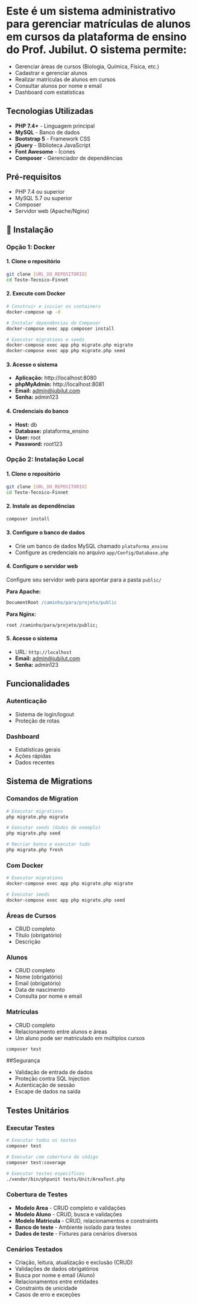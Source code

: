 # Este é um sistema administrativo para gerenciar matrículas de alunos em cursos da plataforma de ensino do Prof. Jubilut. O sistema permite:

- Gerenciar áreas de cursos (Biologia, Química, Física, etc.)
- Cadastrar e gerenciar alunos
- Realizar matrículas de alunos em cursos
- Consultar alunos por nome e email
- Dashboard com estatísticas

## Tecnologias Utilizadas

- **PHP 7.4+** - Linguagem principal
- **MySQL** - Banco de dados
- **Bootstrap 5** - Framework CSS
- **jQuery** - Biblioteca JavaScript
- **Font Awesome** - Ícones
- **Composer** - Gerenciador de dependências

## Pré-requisitos

- PHP 7.4 ou superior
- MySQL 5.7 ou superior
- Composer
- Servidor web (Apache/Nginx)

## 🔧 Instalação

### Opção 1: Docker 

#### 1. Clone o repositório
```bash
git clone [URL_DO_REPOSITORIO]
cd Teste-Tecnico-Finnet
```

#### 2. Execute com Docker
```bash
# Construir e iniciar os containers
docker-compose up -d

# Instalar dependências do Composer
docker-compose exec app composer install

# Executar migrations e seeds
docker-compose exec app php migrate.php migrate
docker-compose exec app php migrate.php seed
```

#### 3. Acesse o sistema
- **Aplicação:** http://localhost:8080
- **phpMyAdmin:** http://localhost:8081
- **Email:** admin@jubilut.com
- **Senha:** admin123

#### 4. Credenciais do banco
- **Host:** db
- **Database:** plataforma_ensino
- **User:** root
- **Password:** root123

### Opção 2: Instalação Local

#### 1. Clone o repositório
```bash
git clone [URL_DO_REPOSITORIO]
cd Teste-Tecnico-Finnet
```

#### 2. Instale as dependências
```bash
composer install
```

#### 3. Configure o banco de dados
- Crie um banco de dados MySQL chamado `plataforma_ensino`
- Configure as credenciais no arquivo `app/Config/Database.php`

#### 4. Configure o servidor web
Configure seu servidor web para apontar para a pasta `public/`

**Para Apache:**
```apache
DocumentRoot /caminho/para/projeto/public
```

**Para Nginx:**
```nginx
root /caminho/para/projeto/public;
```

#### 5. Acesse o sistema
- URL: `http://localhost`
- **Email:** admin@jubilut.com
- **Senha:** admin123

## Funcionalidades

### Autenticação
- Sistema de login/logout
- Proteção de rotas

### Dashboard
- Estatísticas gerais
- Ações rápidas
- Dados recentes

##  Sistema de Migrations

### Comandos de Migration
```bash
# Executar migrations
php migrate.php migrate

# Executar seeds (dados de exemplo)
php migrate.php seed

# Recriar banco e executar tudo
php migrate.php fresh
```

### Com Docker
```bash
# Executar migrations
docker-compose exec app php migrate.php migrate

# Executar seeds
docker-compose exec app php migrate.php seed
```

### Áreas de Cursos
- CRUD completo
- Título (obrigatório)
- Descrição

### Alunos
- CRUD completo
- Nome (obrigatório)
- Email (obrigatório)
- Data de nascimento
- Consulta por nome e email

### Matrículas
- CRUD completo
- Relacionamento entre alunos e áreas
- Um aluno pode ser matriculado em múltiplos cursos

```bash
composer test
```

##Segurança

- Validação de entrada de dados
- Proteção contra SQL Injection
- Autenticação de sessão
- Escape de dados na saída

## Testes Unitários
### Executar Testes
```bash
# Executar todos os testes
composer test

# Executar com cobertura de código
composer test:coverage

# Executar testes específicos
./vendor/bin/phpunit tests/Unit/AreaTest.php
```

### Cobertura de Testes
-  **Modelo Area** - CRUD completo e validações
-  **Modelo Aluno** - CRUD, busca e validações
-  **Modelo Matricula** - CRUD, relacionamentos e constraints
-  **Banco de teste** - Ambiente isolado para testes
-  **Dados de teste** - Fixtures para cenários diversos

### Cenários Testados
- Criação, leitura, atualização e exclusão (CRUD)
- Validações de dados obrigatórios
- Busca por nome e email (Aluno)
- Relacionamentos entre entidades
- Constraints de unicidade
- Casos de erro e exceções

